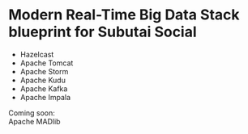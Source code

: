 # Modern Real-Time Big Data Stack blueprint for Subutai Social

* Hazelcast
* Apache Tomcat
* Apache Storm
* Apache Kudu
* Apache Kafka
* Apache Impala

Coming soon:  
    Apache MADlib
